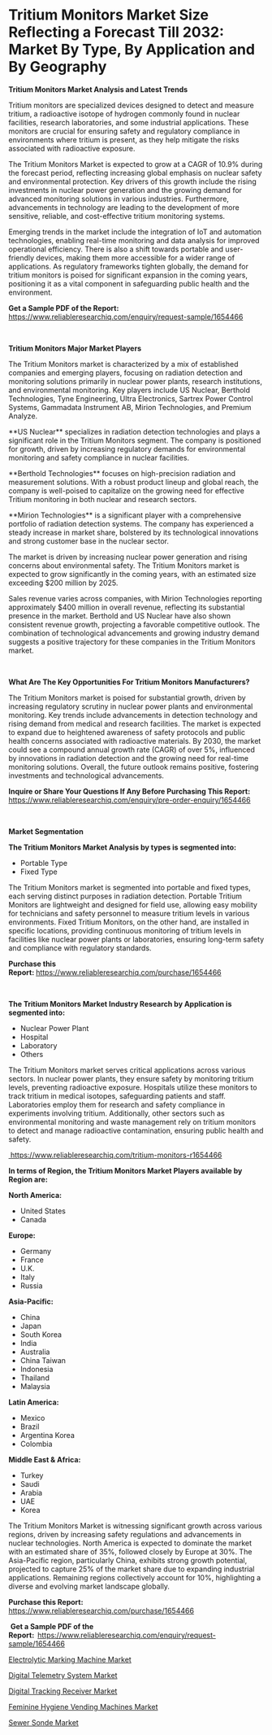 <p><h1>Tritium Monitors Market Size Reflecting a Forecast Till 2032: Market By Type, By Application and By Geography</h1></p><p><strong>Tritium Monitors Market Analysis and Latest Trends</strong></p>
<p><p>Tritium monitors are specialized devices designed to detect and measure tritium, a radioactive isotope of hydrogen commonly found in nuclear facilities, research laboratories, and some industrial applications. These monitors are crucial for ensuring safety and regulatory compliance in environments where tritium is present, as they help mitigate the risks associated with radioactive exposure.</p><p>The Tritium Monitors Market is expected to grow at a CAGR of 10.9% during the forecast period, reflecting increasing global emphasis on nuclear safety and environmental protection. Key drivers of this growth include the rising investments in nuclear power generation and the growing demand for advanced monitoring solutions in various industries. Furthermore, advancements in technology are leading to the development of more sensitive, reliable, and cost-effective tritium monitoring systems.</p><p>Emerging trends in the market include the integration of IoT and automation technologies, enabling real-time monitoring and data analysis for improved operational efficiency. There is also a shift towards portable and user-friendly devices, making them more accessible for a wider range of applications. As regulatory frameworks tighten globally, the demand for tritium monitors is poised for significant expansion in the coming years, positioning it as a vital component in safeguarding public health and the environment.</p></p>
<p><strong>Get a Sample PDF of the Report:&nbsp;</strong> <a href="https://www.reliableresearchiq.com/enquiry/request-sample/1654466?utm_campaign=1129&utm_medium=2&utm_source=Github&utm_content=ia&utm_term=11042025&utm_id=tritium-monitors">https://www.reliableresearchiq.com/enquiry/request-sample/1654466</a></p>
<p>&nbsp;</p>
<p><strong>Tritium Monitors Major Market Players</strong></p>
<p><p>The Tritium Monitors market is characterized by a mix of established companies and emerging players, focusing on radiation detection and monitoring solutions primarily in nuclear power plants, research institutions, and environmental monitoring. Key players include US Nuclear, Berthold Technologies, Tyne Engineering, Ultra Electronics, Sartrex Power Control Systems, Gammadata Instrument AB, Mirion Technologies, and Premium Analyze.</p><p>**US Nuclear** specializes in radiation detection technologies and plays a significant role in the Tritium Monitors segment. The company is positioned for growth, driven by increasing regulatory demands for environmental monitoring and safety compliance in nuclear facilities. </p><p>**Berthold Technologies** focuses on high-precision radiation and measurement solutions. With a robust product lineup and global reach, the company is well-poised to capitalize on the growing need for effective Tritium monitoring in both nuclear and research sectors.</p><p>**Mirion Technologies** is a significant player with a comprehensive portfolio of radiation detection systems. The company has experienced a steady increase in market share, bolstered by its technological innovations and strong customer base in the nuclear sector.</p><p>The market is driven by increasing nuclear power generation and rising concerns about environmental safety. The Tritium Monitors market is expected to grow significantly in the coming years, with an estimated size exceeding $200 million by 2025. </p><p>Sales revenue varies across companies, with Mirion Technologies reporting approximately $400 million in overall revenue, reflecting its substantial presence in the market. Berthold and US Nuclear have also shown consistent revenue growth, projecting a favorable competitive outlook. The combination of technological advancements and growing industry demand suggests a positive trajectory for these companies in the Tritium Monitors market.</p></p>
<p>&nbsp;</p>
<p><strong>What Are The Key Opportunities For Tritium Monitors Manufacturers?</strong></p>
<p><p>The Tritium Monitors market is poised for substantial growth, driven by increasing regulatory scrutiny in nuclear power plants and environmental monitoring. Key trends include advancements in detection technology and rising demand from medical and research facilities. The market is expected to expand due to heightened awareness of safety protocols and public health concerns associated with radioactive materials. By 2030, the market could see a compound annual growth rate (CAGR) of over 5%, influenced by innovations in radiation detection and the growing need for real-time monitoring solutions. Overall, the future outlook remains positive, fostering investments and technological advancements.</p></p>
<p><strong>Inquire or Share Your Questions If Any Before Purchasing This Report:</strong> <a href="https://www.reliableresearchiq.com/enquiry/pre-order-enquiry/1654466?utm_campaign=1129&utm_medium=2&utm_source=Github&utm_content=ia&utm_term=11042025&utm_id=tritium-monitors">https://www.reliableresearchiq.com/enquiry/pre-order-enquiry/1654466</a></p>
<p>&nbsp;</p>
<p><strong>Market Segmentation</strong></p>
<p><strong>The Tritium Monitors Market Analysis by types is segmented into:</strong></p>
<p><ul><li>Portable Type</li><li>Fixed Type</li></ul></p>
<p><p>The Tritium Monitors market is segmented into portable and fixed types, each serving distinct purposes in radiation detection. Portable Tritium Monitors are lightweight and designed for field use, allowing easy mobility for technicians and safety personnel to measure tritium levels in various environments. Fixed Tritium Monitors, on the other hand, are installed in specific locations, providing continuous monitoring of tritium levels in facilities like nuclear power plants or laboratories, ensuring long-term safety and compliance with regulatory standards.</p></p>
<p><strong>Purchase this Report:&nbsp;</strong><a href="https://www.reliableresearchiq.com/purchase/1654466?utm_campaign=1129&utm_medium=2&utm_source=Github&utm_content=ia&utm_term=11042025&utm_id=tritium-monitors">https://www.reliableresearchiq.com/purchase/1654466</a></p>
<p>&nbsp;</p>
<p><strong>The Tritium Monitors Market Industry Research by Application is segmented into:</strong></p>
<p><ul><li>Nuclear Power Plant</li><li>Hospital</li><li>Laboratory</li><li>Others</li></ul></p>
<p><p>The Tritium Monitors market serves critical applications across various sectors. In nuclear power plants, they ensure safety by monitoring tritium levels, preventing radioactive exposure. Hospitals utilize these monitors to track tritium in medical isotopes, safeguarding patients and staff. Laboratories employ them for research and safety compliance in experiments involving tritium. Additionally, other sectors such as environmental monitoring and waste management rely on tritium monitors to detect and manage radioactive contamination, ensuring public health and safety.</p></p>
<p><a href="https://www.reliableresearchiq.com/tritium-monitors-r1654466?utm_campaign=1129&utm_medium=2&utm_source=Github&utm_content=ia&utm_term=11042025&utm_id=tritium-monitors">&nbsp;https://www.reliableresearchiq.com/tritium-monitors-r1654466</a></p>
<p><strong>In terms of Region, the Tritium Monitors Market Players available by Region are:</strong></p>
<p>
    <p> <strong> North America: </strong>
        <ul>
            <li>United States</li>
            <li>Canada</li>
        </ul>
        </p> 
    <p> <strong> Europe: </strong>
        <ul>
            <li>Germany</li>
            <li>France</li>
            <li>U.K.</li>
            <li>Italy</li>
            <li>Russia</li>
        </ul>
        </p> 
    <p> <strong> Asia-Pacific: </strong>
        <ul>
            <li>China</li>
            <li>Japan</li>
            <li>South Korea</li>
            <li>India</li>
            <li>Australia</li>
            <li>China Taiwan</li>
            <li>Indonesia</li>
            <li>Thailand</li>
            <li>Malaysia</li>
        </ul>
        </p> 
    <p> <strong> Latin America: </strong>
        <ul>
            <li>Mexico</li>
            <li>Brazil</li>
            <li>Argentina Korea</li>
            <li>Colombia</li>
        </ul>
        </p> 
    <p> <strong> Middle East & Africa: </strong>
        <ul>
            <li>Turkey</li>
            <li>Saudi</li>
            <li>Arabia</li>
            <li>UAE</li>
            <li>Korea</li>
        </ul>
    </p>
    </p>
<p><p>The Tritium Monitors Market is witnessing significant growth across various regions, driven by increasing safety regulations and advancements in nuclear technologies. North America is expected to dominate the market with an estimated share of 35%, followed closely by Europe at 30%. The Asia-Pacific region, particularly China, exhibits strong growth potential, projected to capture 25% of the market share due to expanding industrial applications. Remaining regions collectively account for 10%, highlighting a diverse and evolving market landscape globally.</p></p>
<p><strong>Purchase this Report: </strong><a href="https://www.reliableresearchiq.com/purchase/1654466?utm_campaign=1129&utm_medium=2&utm_source=Github&utm_content=ia&utm_term=11042025&utm_id=tritium-monitors">https://www.reliableresearchiq.com/purchase/1654466</a></p>
<p>&nbsp;<strong>Get a Sample PDF of the Report:&nbsp;&nbsp;</strong><a href="https://www.reliableresearchiq.com/enquiry/request-sample/1654466?utm_campaign=1129&utm_medium=2&utm_source=Github&utm_content=ia&utm_term=11042025&utm_id=tritium-monitors">https://www.reliableresearchiq.com/enquiry/request-sample/1654466</a></p>
<p><strong></strong></p>
<p><p><a href="https://github.com/shadnfamoza/Market-Research-Report-List-1/blob/main/electrolytic-marking-machine-market.md?utm_campaign=1129&utm_medium=2&utm_source=Github&utm_content=ia&utm_term=11042025&utm_id=tritium-monitors">Electrolytic Marking Machine Market</a></p><p><a href="https://github.com/rigelciara0p/Market-Research-Report-List-1/blob/main/digital-telemetry-system-market.md?utm_campaign=1129&utm_medium=2&utm_source=Github&utm_content=ia&utm_term=11042025&utm_id=tritium-monitors">Digital Telemetry System Market</a></p><p><a href="https://github.com/lecaneidreks/Market-Research-Report-List-1/blob/main/digital-tracking-receiver-market.md?utm_campaign=1129&utm_medium=2&utm_source=Github&utm_content=ia&utm_term=11042025&utm_id=tritium-monitors">Digital Tracking Receiver Market</a></p><p><a href="https://github.com/samesdufloiw/Market-Research-Report-List-1/blob/main/feminine-hygiene-vending-machines-market.md?utm_campaign=1129&utm_medium=2&utm_source=Github&utm_content=ia&utm_term=11042025&utm_id=tritium-monitors">Feminine Hygiene Vending Machines Market</a></p><p><a href="https://github.com/porstheftyux/Market-Research-Report-List-1/blob/main/sewer-sonde-market.md?utm_campaign=1129&utm_medium=2&utm_source=Github&utm_content=ia&utm_term=11042025&utm_id=tritium-monitors">Sewer Sonde Market</a></p></p>